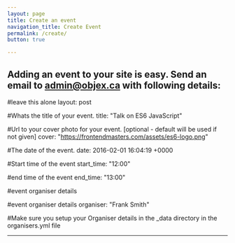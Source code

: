 ```yaml
---
layout: page
title: Create an event 
navigation_title: Create Event
permalink: /create/
button: true

---
```


Adding an event to your site is easy. Send an email to admin@objex.ca with following details:
---
#leave this alone
layout: post

#Whats the title of your event.
title:  "Talk on ES6 JavaScript"

#Url to your cover photo for your event. [optional - default will be used if not given]
cover: "https://frontendmasters.com/assets/es6-logo.png"

#The date of the event. 
date:   2016-02-01 16:04:19 +0000

#Start time of the event
start_time: "12:00"

#end time of the event
end_time: "13:00"

#event organiser details

#event organiser details
organiser: "Frank Smith"

#Make sure you setup your Organiser details in the _data directory in the organisers.yml file

---
